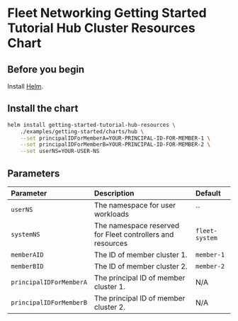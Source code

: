# Fleet Networking Getting Started Tutorial Hub Cluster Resources Chart

## Before you begin

Install [Helm](https://helm.sh).

## Install the chart

```bash
helm install getting-started-tutorial-hub-resources \
    ./examples/getting-started/charts/hub \
    --set principalIDForMemberA=YOUR-PRINCIPAL-ID-FOR-MEMBER-1 \
    --set principalIDForMemberB=YOUR-PRINCIPAL-ID-FOR-MEMBER-2 \
    --set userNS=YOUR-USER-NS
```

## Parameters

| Parameter | Description | Default |
|:-|:-|:-|
| `userNS` | The namespace for user workloads | `` |
| `systemNS` | The namespace reserved for Fleet controllers and resources | `fleet-system` |
| `memberAID` | The ID of member cluster 1. | `member-1` |
| `memberBID` | The ID of member cluster 2. | `member-2` |
| `principalIDForMemberA` | The principal ID of member cluster 1. | N/A |
| `principalIDForMemberB` | The principal ID of member cluster 2. | N/A |
